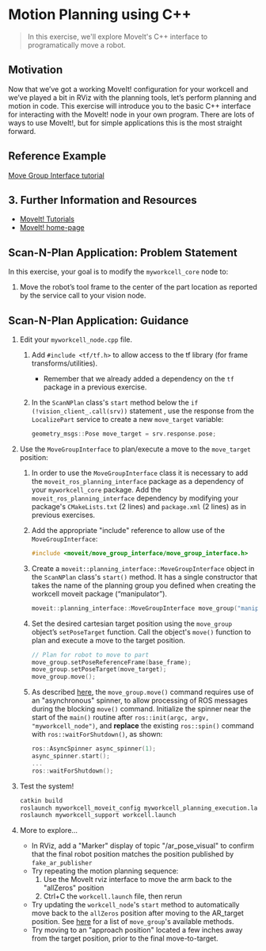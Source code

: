# Motion Planning using C++
>In this exercise, we'll explore MoveIt's C++ interface to programatically move a robot. 


## Motivation
Now that we’ve got a working MoveIt! configuration for your workcell and we’ve played a bit in RViz with the planning tools, let’s perform planning and motion in code. This exercise will introduce you to the basic C++ interface for interacting with the MoveIt! node in your own program. There are lots of ways to use MoveIt!, but for simple applications this is the most straight forward.

## Reference Example
[Move Group Interface tutorial](http://docs.ros.org/kinetic/api/moveit_tutorials/html/doc/pr2_tutorials/planning/src/doc/move_group_interface_tutorial.html#setup)

## 3. Further Information and Resources
 * [MoveIt! Tutorials](http://docs.ros.org/kinetic/api/moveit_tutorials/html/)
 * [MoveIt! home-page](http://moveit.ros.org/)

## Scan-N-Plan Application: Problem Statement
In this exercise, your goal is to modify the `myworkcell_core` node to:

 1. Move the robot’s tool frame to the center of the part location as reported by the service call to your vision node.

## Scan-N-Plan Application: Guidance

 1. Edit your `myworkcell_node.cpp` file.

    1. Add `#include <tf/tf.h>` to allow access to the tf library (for frame transforms/utilities).

       * Remember that we already added a dependency on the `tf` package in a previous exercise.


    1. In the `ScanNPlan` class's `start` method below the `if (!vision_client_.call(srv))` statement , use the response from the `LocalizePart` service to create a new `move_target` variable:

       ``` c++
       geometry_msgs::Pose move_target = srv.response.pose;
       ```

 1. Use the `MoveGroupInterface` to plan/execute a move to the `move_target` position:

    1. In order to use the `MoveGroupInterface` class it is necessary to add the `moveit_ros_planning_interface` package as a dependency of your `myworkcell_core` package. Add the `moveit_ros_planning_interface` dependency by modifying your package's `CMakeLists.txt` (2 lines) and `package.xml` (2 lines) as in previous exercises.

    1. Add the appropriate "include" reference to allow use of the `MoveGroupInterface`:
      
       ```c++
       #include <moveit/move_group_interface/move_group_interface.h>
       ``` 

    1. Create a `moveit::planning_interface::MoveGroupInterface` object in the `ScanNPlan` class's `start()` method. It has a single constructor that takes the name of the planning group you defined when creating the workcell moveit package (“manipulator”).

       ```c++
       moveit::planning_interface::MoveGroupInterface move_group("manipulator");
       ```

    1. Set the desired cartesian target position using the `move_group` object’s `setPoseTarget` function. Call the object's `move()` function to plan and execute a move to the target position.

       ```c++
       // Plan for robot to move to part
       move_group.setPoseReferenceFrame(base_frame);
       move_group.setPoseTarget(move_target); 
       move_group.move();
       ```

    1. As described [here](http://docs.ros.org/jade/api/moveit_ros_planning_interface/html/classmoveit_1_1planning__interface_1_1MoveGroup.html#a4c63625e2e9eb5c342d1fc6732bd8cf7), the `move_group.move()` command requires use of an "asynchronous" spinner, to allow processing of ROS messages during the blocking `move()` command.  Initialize the spinner near the start of the `main()` routine after `ros::init(argc, argv, "myworkcell_node")`, and **replace** the existing `ros::spin()` command with `ros::waitForShutdown()`, as shown:

       ```c++
       ros::AsyncSpinner async_spinner(1);
       async_spinner.start();
       ...
       ros::waitForShutdown();
       ```

 1. Test the system!

    ``` bash
    catkin build
    roslaunch myworkcell_moveit_config myworkcell_planning_execution.launch
    roslaunch myworkcell_support workcell.launch
    ```

 1. More to explore...
    * In RViz, add a "Marker" display of topic "/ar_pose_visual" to confirm that the final robot position matches the position published by `fake_ar_publisher`
    * Try repeating the motion planning sequence:
      1. Use the MoveIt rviz interface to move the arm back to the "allZeros" position
      1. Ctrl+C the `workcell.launch` file, then rerun
    * Try updating the `workcell_node`'s `start` method to automatically move back to the `allZeros` position after moving to the AR_target position.  See [here](http://docs.ros.org/kinetic/api/moveit_ros_planning_interface/html/classmoveit_1_1planning__interface_1_1MoveGroup.html) for a list of `move_group`'s available methods.
    * Try moving to an "approach position" located a few inches away from the target position, prior to the final move-to-target.
